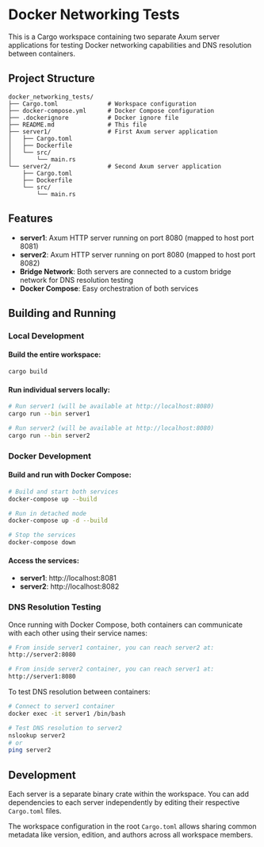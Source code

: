 # Docker Networking Tests

This is a Cargo workspace containing two separate Axum server applications for testing Docker networking capabilities and DNS resolution between containers.

## Project Structure

```
docker_networking_tests/
├── Cargo.toml              # Workspace configuration
├── docker-compose.yml      # Docker Compose configuration
├── .dockerignore           # Docker ignore file
├── README.md               # This file
├── server1/                # First Axum server application
│   ├── Cargo.toml
│   ├── Dockerfile
│   └── src/
│       └── main.rs
└── server2/                # Second Axum server application
    ├── Cargo.toml
    ├── Dockerfile
    └── src/
        └── main.rs
```

## Features

- **server1**: Axum HTTP server running on port 8080 (mapped to host port 8081)
- **server2**: Axum HTTP server running on port 8080 (mapped to host port 8082)
- **Bridge Network**: Both servers are connected to a custom bridge network for DNS resolution testing
- **Docker Compose**: Easy orchestration of both services

## Building and Running

### Local Development

#### Build the entire workspace:
```bash
cargo build
```

#### Run individual servers locally:
```bash
# Run server1 (will be available at http://localhost:8080)
cargo run --bin server1

# Run server2 (will be available at http://localhost:8080)
cargo run --bin server2
```

### Docker Development

#### Build and run with Docker Compose:
```bash
# Build and start both services
docker-compose up --build

# Run in detached mode
docker-compose up -d --build

# Stop the services
docker-compose down
```

#### Access the services:
- **server1**: http://localhost:8081
- **server2**: http://localhost:8082

### DNS Resolution Testing

Once running with Docker Compose, both containers can communicate with each other using their service names:

```bash
# From inside server1 container, you can reach server2 at:
http://server2:8080

# From inside server2 container, you can reach server1 at:  
http://server1:8080
```

To test DNS resolution between containers:
```bash
# Connect to server1 container
docker exec -it server1 /bin/bash

# Test DNS resolution to server2
nslookup server2
# or
ping server2
```

## Development

Each server is a separate binary crate within the workspace. You can add dependencies to each server independently by editing their respective `Cargo.toml` files.

The workspace configuration in the root `Cargo.toml` allows sharing common metadata like version, edition, and authors across all workspace members.
